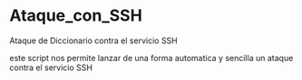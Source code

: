 # Ataque_con_SSH
Ataque de Diccionario contra el servicio SSH

este script nos permite lanzar de una forma automatica y sencilla un ataque contra el servicio SSH
